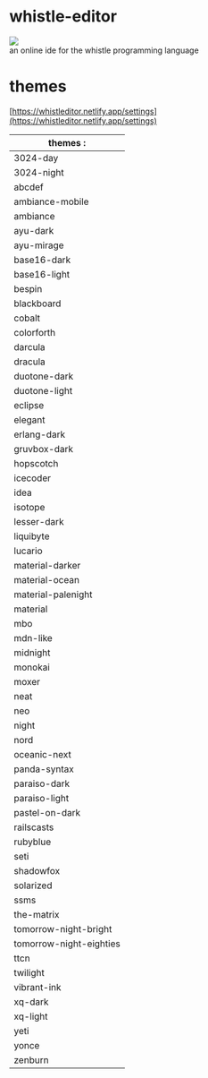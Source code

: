 # whistle-editor 
[![](https://data.jsdelivr.com/v1/package/gh/Ophyon/whistle-editor/badge)](https://www.jsdelivr.com/package/gh/Ophyon/whistle-editor) <br>
an online ide for the whistle programming language


# themes

[https://whistleditor.netlify.app/settings](https://whistleditor.netlify.app/settings) 

|themes :               |
|-----------------------|
|3024-day               |
|3024-night             |
|abcdef                 |
|ambiance-mobile        |
|ambiance               |
|ayu-dark               |
|ayu-mirage             |
|base16-dark            |
|base16-light           |
|bespin                 |
|blackboard             |
|cobalt                 |
|colorforth             |
|darcula                |
|dracula                |
|duotone-dark           |
|duotone-light          |
|eclipse                |
|elegant                |
|erlang-dark            |
|gruvbox-dark           |
|hopscotch              |
|icecoder               |
|idea                   |
|isotope                |
|lesser-dark            |
|liquibyte              |
|lucario                |
|material-darker        |
|material-ocean         |
|material-palenight     |
|material               |
|mbo                    |
|mdn-like               |
|midnight               |
|monokai                |
|moxer                  |
|neat                   |
|neo                    |
|night                  |
|nord                   |
|oceanic-next           |
|panda-syntax           |
|paraiso-dark           |
|paraiso-light          |
|pastel-on-dark         |
|railscasts             |
|rubyblue               |
|seti                   |
|shadowfox              |
|solarized              |
|ssms                   |
|the-matrix             |
|tomorrow-night-bright  |
|tomorrow-night-eighties|
|ttcn                   |
|twilight               |
|vibrant-ink            |
|xq-dark                |
|xq-light               |
|yeti                   |
|yonce                  |
|zenburn                |
